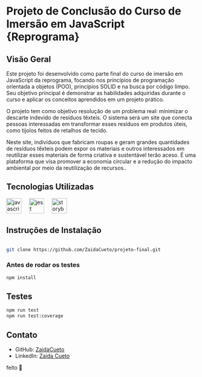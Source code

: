 # Projeto de Conclusão do Curso de Imersão em JavaScript {Reprograma}

## Visão Geral

Este projeto foi desenvolvido como parte final do curso de imersão em JavaScript da reprograma, focando nos princípios de programação orientada a objetos (POO), princípios SOLID e na busca por código limpo. Seu objetivo principal é demonstrar as habilidades adquiridas durante o curso e aplicar os conceitos aprendidos em um projeto prático.

O projeto tem como objetivo  resolução de um problema real: minimizar o descarte indevido de resíduos têxteis. O sistema será um site que conecta pessoas interessadas em transformar esses resíduos em produtos úteis, como tijolos feitos de retalhos de tecido. 

Neste site, indivíduos que fabricam roupas e geram grandes quantidades de resíduos têxteis podem expor os materiais e outros interessados em reutilizar esses materiais de forma criativa e sustentável terão aceso. É uma plataforma que visa promover a economia circular e a redução do impacto ambiental por meio da reutilização de recursos..

## Tecnologias Utilizadas

<div align="left">
  <img src="https://cdn.jsdelivr.net/gh/devicons/devicon/icons/javascript/javascript-original.svg" height="40" alt="javascript logo"  />
  <img width="12" />
  <img src="https://cdn.jsdelivr.net/gh/devicons/devicon/icons/jest/jest-plain.svg" height="40" alt="jest logo"  />
  <img width="12" />
  <img src="https://cdn.jsdelivr.net/gh/devicons/devicon/icons/adonisjs/adonisjs-original.svg" height="40" alt="storybook logo"  />
</div>

          

## Instruções de Instalação
```bash

git clone https://github.com/ZaidaCueto/projeto-final.git
```
### Antes de rodar os testes 
```bash
npm install
```

## Testes
```bash
npm run test 
npm run test:coverage
```


## Contato

- GitHub: [ZaidaCueto](https://github.com/ZaidaCueto)
- LinkedIn: [Zaida Cueto](https://www.linkedin.com/in/zaidacuetoa)


feito 🧡
